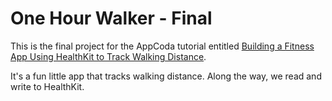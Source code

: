# One Hour Walker - Final

This is the final project for the AppCoda tutorial entitled [Building a Fitness App Using HealthKit to Track Walking Distance](http://www.appcoda.com/healthkit-introduction/).

It's a fun little app that tracks walking distance. Along the way, we read and write to HealthKit.
